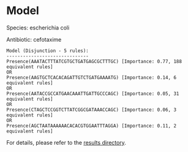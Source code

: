
# Model

Species: escherichia coli

Antibiotic: cefotaxime

```
Model (Disjunction - 5 rules):
------------------------------
Presence(AAATACTTTATCGTGCTGATGAGCGCTTTGC) [Importance: 0.77, 188 equivalent rules]
OR
Presence(AAGTGCTCACACAGATTGTCTGATGAAAATG) [Importance: 0.14, 6 equivalent rules]
OR
Presence(AATACCGCCATGAACAAATTGATTGCCCAGC) [Importance: 0.05, 31 equivalent rules]
OR
Presence(CTAGCTCCGGTCTTATCGGCGATAAACCAGC) [Importance: 0.06, 3 equivalent rules]
OR
Presence(AGCTAATAAAAAACACACGTGGAATTTAGGA) [Importance: 0.11, 2 equivalent rules]

```

For details, please refer to the [results directory](../../../../../results/scm_b/escherichia%20coli/cefotaxime/repeat_9/).

